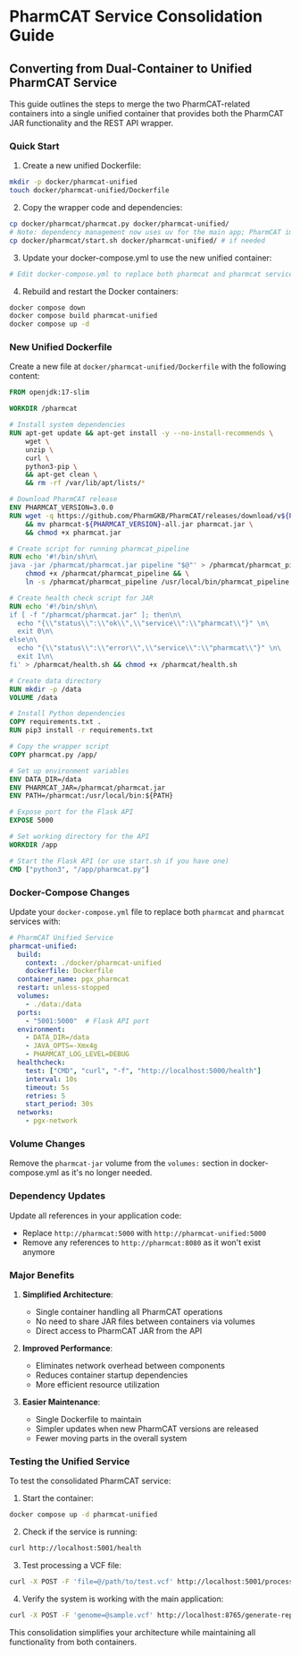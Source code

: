 # PharmCAT Service Consolidation Guide

## Converting from Dual-Container to Unified PharmCAT Service

This guide outlines the steps to merge the two PharmCAT-related containers into a single unified container that provides both the PharmCAT JAR functionality and the REST API wrapper.

### Quick Start

1. Create a new unified Dockerfile:
```bash
mkdir -p docker/pharmcat-unified
touch docker/pharmcat-unified/Dockerfile
```

2. Copy the wrapper code and dependencies:
```bash
cp docker/pharmcat/pharmcat.py docker/pharmcat-unified/
# Note: dependency management now uses uv for the main app; PharmCAT image still uses its own requirements file internally if needed.
cp docker/pharmcat/start.sh docker/pharmcat-unified/ # if needed
```

3. Update your docker-compose.yml to use the new unified container:
```bash
# Edit docker-compose.yml to replace both pharmcat and pharmcat services
```

4. Rebuild and restart the Docker containers:
```bash
docker compose down
docker compose build pharmcat-unified
docker compose up -d
```

### New Unified Dockerfile

Create a new file at `docker/pharmcat-unified/Dockerfile` with the following content:

```dockerfile
FROM openjdk:17-slim

WORKDIR /pharmcat

# Install system dependencies
RUN apt-get update && apt-get install -y --no-install-recommends \
    wget \
    unzip \
    curl \
    python3-pip \
    && apt-get clean \
    && rm -rf /var/lib/apt/lists/*

# Download PharmCAT release
ENV PHARMCAT_VERSION=3.0.0
RUN wget -q https://github.com/PharmGKB/PharmCAT/releases/download/v${PHARMCAT_VERSION}/pharmcat-${PHARMCAT_VERSION}-all.jar \
    && mv pharmcat-${PHARMCAT_VERSION}-all.jar pharmcat.jar \
    && chmod +x pharmcat.jar

# Create script for running pharmcat_pipeline
RUN echo '#!/bin/sh\n\
java -jar /pharmcat/pharmcat.jar pipeline "$@"' > /pharmcat/pharmcat_pipeline && \
    chmod +x /pharmcat/pharmcat_pipeline && \
    ln -s /pharmcat/pharmcat_pipeline /usr/local/bin/pharmcat_pipeline

# Create health check script for JAR
RUN echo '#!/bin/sh\n\
if [ -f "/pharmcat/pharmcat.jar" ]; then\n\
  echo "{\\"status\\":\\"ok\\",\\"service\\":\\"pharmcat\\"}" \n\
  exit 0\n\
else\n\
  echo "{\\"status\\":\\"error\\",\\"service\\":\\"pharmcat\\"}" \n\
  exit 1\n\
fi' > /pharmcat/health.sh && chmod +x /pharmcat/health.sh

# Create data directory
RUN mkdir -p /data
VOLUME /data

# Install Python dependencies
COPY requirements.txt .
RUN pip3 install -r requirements.txt

# Copy the wrapper script
COPY pharmcat.py /app/

# Set up environment variables
ENV DATA_DIR=/data
ENV PHARMCAT_JAR=/pharmcat/pharmcat.jar
ENV PATH=/pharmcat:/usr/local/bin:${PATH}

# Expose port for the Flask API
EXPOSE 5000

# Set working directory for the API
WORKDIR /app

# Start the Flask API (or use start.sh if you have one)
CMD ["python3", "/app/pharmcat.py"]
```

### Docker-Compose Changes

Update your `docker-compose.yml` file to replace both `pharmcat` and `pharmcat` services with:

```yaml
# PharmCAT Unified Service
pharmcat-unified:
  build:
    context: ./docker/pharmcat-unified
    dockerfile: Dockerfile
  container_name: pgx_pharmcat
  restart: unless-stopped
  volumes:
    - ./data:/data
  ports:
    - "5001:5000"  # Flask API port
  environment:
    - DATA_DIR=/data
    - JAVA_OPTS=-Xmx4g
    - PHARMCAT_LOG_LEVEL=DEBUG
  healthcheck:
    test: ["CMD", "curl", "-f", "http://localhost:5000/health"]
    interval: 10s
    timeout: 5s
    retries: 5
    start_period: 30s
  networks:
    - pgx-network
```

### Volume Changes

Remove the `pharmcat-jar` volume from the `volumes:` section in docker-compose.yml as it's no longer needed.

### Dependency Updates

Update all references in your application code:
- Replace `http://pharmcat:5000` with `http://pharmcat-unified:5000`
- Remove any references to `http://pharmcat:8080` as it won't exist anymore

### Major Benefits

1. **Simplified Architecture**:
   - Single container handling all PharmCAT operations
   - No need to share JAR files between containers via volumes
   - Direct access to PharmCAT JAR from the API

2. **Improved Performance**:
   - Eliminates network overhead between components
   - Reduces container startup dependencies
   - More efficient resource utilization

3. **Easier Maintenance**:
   - Single Dockerfile to maintain
   - Simpler updates when new PharmCAT versions are released
   - Fewer moving parts in the overall system

### Testing the Unified Service

To test the consolidated PharmCAT service:

1. Start the container:
```bash
docker compose up -d pharmcat-unified
```

2. Check if the service is running:
```bash
curl http://localhost:5001/health
```

3. Test processing a VCF file:
```bash
curl -X POST -F 'file=@/path/to/test.vcf' http://localhost:5001/process
```

4. Verify the system is working with the main application:
```bash
curl -X POST -F 'genome=@sample.vcf' http://localhost:8765/generate-report
```

This consolidation simplifies your architecture while maintaining all functionality from both containers. 